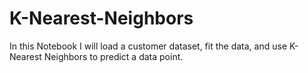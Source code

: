 # K-Nearest-Neighbors

In this Notebook I will load a customer dataset, fit the data, and use K-Nearest Neighbors to predict a data point. 
